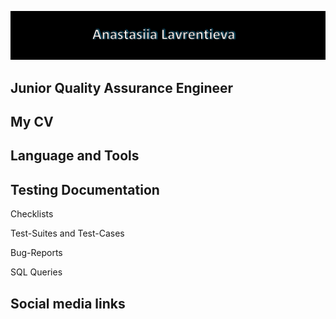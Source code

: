 <!--
**lawalina/lawalina** is a ✨ _special_ ✨ repository because its `README.md` (this file) appears on your GitHub profile.

-->
![Header](https://github.com/lawalina/lawalina/blob/main/.idea/assets/title.jpg)

## Junior Quality Assurance Engineer

## My CV

## Language and Tools

## Testing Documentation

Checklists 

Test-Suites and Test-Cases

Bug-Reports

SQL Queries

## Social media links